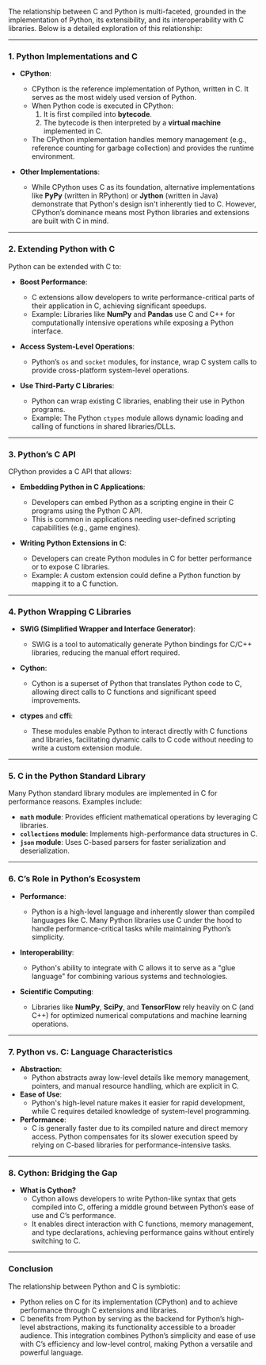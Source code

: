 The relationship between C and Python is multi-faceted, grounded in the implementation of Python, its extensibility, and its interoperability with C libraries. Below is a detailed exploration of this relationship:

---

### **1. Python Implementations and C**
- **CPython**: 
  - CPython is the reference implementation of Python, written in C. It serves as the most widely used version of Python.
  - When Python code is executed in CPython:
    1. It is first compiled into **bytecode**.
    2. The bytecode is then interpreted by a **virtual machine** implemented in C.
  - The CPython implementation handles memory management (e.g., reference counting for garbage collection) and provides the runtime environment.

- **Other Implementations**:
  - While CPython uses C as its foundation, alternative implementations like **PyPy** (written in RPython) or **Jython** (written in Java) demonstrate that Python's design isn't inherently tied to C. However, CPython’s dominance means most Python libraries and extensions are built with C in mind.

---

### **2. Extending Python with C**
Python can be extended with C to:
- **Boost Performance**:
  - C extensions allow developers to write performance-critical parts of their application in C, achieving significant speedups.
  - Example: Libraries like **NumPy** and **Pandas** use C and C++ for computationally intensive operations while exposing a Python interface.
  
- **Access System-Level Operations**:
  - Python’s `os` and `socket` modules, for instance, wrap C system calls to provide cross-platform system-level operations.

- **Use Third-Party C Libraries**:
  - Python can wrap existing C libraries, enabling their use in Python programs.
  - Example: The Python `ctypes` module allows dynamic loading and calling of functions in shared libraries/DLLs.

---

### **3. Python’s C API**
CPython provides a C API that allows:
- **Embedding Python in C Applications**:
  - Developers can embed Python as a scripting engine in their C programs using the Python C API.
  - This is common in applications needing user-defined scripting capabilities (e.g., game engines).

- **Writing Python Extensions in C**:
  - Developers can create Python modules in C for better performance or to expose C libraries.
  - Example: A custom extension could define a Python function by mapping it to a C function.

---

### **4. Python Wrapping C Libraries**
- **SWIG (Simplified Wrapper and Interface Generator)**:
  - SWIG is a tool to automatically generate Python bindings for C/C++ libraries, reducing the manual effort required.
  
- **Cython**:
  - Cython is a superset of Python that translates Python code to C, allowing direct calls to C functions and significant speed improvements.

- **ctypes** and **cffi**:
  - These modules enable Python to interact directly with C functions and libraries, facilitating dynamic calls to C code without needing to write a custom extension module.

---

### **5. C in the Python Standard Library**
Many Python standard library modules are implemented in C for performance reasons. Examples include:
- **`math` module**: Provides efficient mathematical operations by leveraging C libraries.
- **`collections` module**: Implements high-performance data structures in C.
- **`json` module**: Uses C-based parsers for faster serialization and deserialization.

---

### **6. C’s Role in Python’s Ecosystem**
- **Performance**:
  - Python is a high-level language and inherently slower than compiled languages like C. Many Python libraries use C under the hood to handle performance-critical tasks while maintaining Python’s simplicity.

- **Interoperability**:
  - Python's ability to integrate with C allows it to serve as a "glue language" for combining various systems and technologies.

- **Scientific Computing**:
  - Libraries like **NumPy**, **SciPy**, and **TensorFlow** rely heavily on C (and C++) for optimized numerical computations and machine learning operations.

---

### **7. Python vs. C: Language Characteristics**
- **Abstraction**:
  - Python abstracts away low-level details like memory management, pointers, and manual resource handling, which are explicit in C.
- **Ease of Use**:
  - Python's high-level nature makes it easier for rapid development, while C requires detailed knowledge of system-level programming.
- **Performance**:
  - C is generally faster due to its compiled nature and direct memory access. Python compensates for its slower execution speed by relying on C-based libraries for performance-intensive tasks.

---

### **8. Cython: Bridging the Gap**
- **What is Cython?**
  - Cython allows developers to write Python-like syntax that gets compiled into C, offering a middle ground between Python’s ease of use and C’s performance.
  - It enables direct interaction with C functions, memory management, and type declarations, achieving performance gains without entirely switching to C.

---

### **Conclusion**
The relationship between Python and C is symbiotic:
- Python relies on C for its implementation (CPython) and to achieve performance through C extensions and libraries.
- C benefits from Python by serving as the backend for Python’s high-level abstractions, making its functionality accessible to a broader audience.
This integration combines Python’s simplicity and ease of use with C’s efficiency and low-level control, making Python a versatile and powerful language.